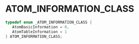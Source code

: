 # ATOM_INFORMATION_CLASS

```C
typedef enum _ATOM_INFORMATION_CLASS {
   AtomBasicInformation = 0,
   AtomTableInformation = 1
} ATOM_INFORMATION_CLASS;
```
